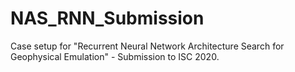 # NAS_RNN_Submission
Case setup for "Recurrent Neural Network Architecture Search for Geophysical Emulation" - Submission to ISC 2020.
